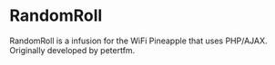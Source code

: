 RandomRoll
===

RandomRoll is a infusion for the WiFi Pineapple that uses PHP/AJAX. Originally developed by petertfm.


